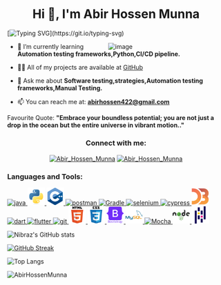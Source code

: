 <h1 align="center">Hi 👋, I'm Abir Hossen Munna</h1>

[![Typing SVG](https://readme-typing-svg.herokuapp.com?font=Fira+Code&size=18&pause=1000&color=2686B0&center=true&vCenter=true&width=450&lines=Software+Quality+%26+Automation+Engineer.)](https://git.io/typing-svg)

<img src="https://github.com/user-attachments/assets/4da58750-f4b7-4cf6-976c-235b21562088" alt="image" width="270" img align="right"/>

- 🌱 I’m currently learning **Automation testing frameworks,Python,CI/CD pipeline.**

- 👨‍💻 All of my projects are available at [GitHub](https://github.com/AbirHossenMunna?tab=repositories)

- 💬 Ask me about **Software testing,strategies,Automation testing frameworks,Manual Testing.**

- 📫 You can reach me at: **abirhossen422@gmail.com**

Favourite Quote: **"Embrace your boundless potential; you are not just a drop in the ocean but the entire universe in vibrant motion.."**
<h3 align="center">Connect with me:</h3>
<p align="center">
<a href="https://www.linkedin.com/in/md-abir-hossen-munna-832538161/" target="blank"><img align="center" src="https://raw.githubusercontent.com/rahuldkjain/github-profile-readme-generator/master/src/images/icons/Social/linked-in-alt.svg" alt="Abir_Hossen_Munna" height="30" width="40" /></a>
<a href="https://www.facebook.com/profile.php?id=100074190379986" target="blank"><img align="center" src="https://raw.githubusercontent.com/rahuldkjain/github-profile-readme-generator/master/src/images/icons/Social/facebook.svg" alt="Abir_Hossen_Munna" height="30" width="40" /></a>
</p>

<h3 align="left">Languages and Tools:</h3>
<p align="left">  <a href="https://www.java.com/en/" target="_blank" rel="noreferrer"> 
            <img src="https://cdn.jsdelivr.net/gh/devicons/devicon/icons/java/java-original-wordmark.svg" alt="java" width="40" height="40" />
           </a> <a href="https://www.python.org" target="_blank" rel="noreferrer"> <img src="https://raw.githubusercontent.com/devicons/devicon/master/icons/python/python-original.svg" alt="python" width="40" height="40"/> </a><a href="https://www.w3schools.com/cpp/" target="_blank" rel="noreferrer"> <img src="https://raw.githubusercontent.com/devicons/devicon/master/icons/cplusplus/cplusplus-original.svg" alt="cplusplus" width="40" height="40"/> </a> <a href="https://postman.com" target="_blank" rel="noreferrer"> <img src="https://www.vectorlogo.zone/logos/getpostman/getpostman-icon.svg" alt="postman" width="40" height="40"/> </a> <a href="https://gradle.org/" target="_blank" rel="noreferrer"> 
            <img src="https://cdn.jsdelivr.net/gh/devicons/devicon/icons/gradle/gradle-plain-wordmark.svg" alt="Gradle" width="50" height="50" />
           </a>  <a href="https://www.selenium.dev" target="_blank" rel="noreferrer"> <img src="https://raw.githubusercontent.com/detain/svg-logos/780f25886640cef088af994181646db2f6b1a3f8/svg/selenium-logo.svg" alt="selenium" width="40" height="40"/> </a> <a href="https://www.cypress.io" target="_blank" rel="noreferrer"> <img src="https://raw.githubusercontent.com/simple-icons/simple-icons/6e46ec1fc23b60c8fd0d2f2ff46db82e16dbd75f/icons/cypress.svg" alt="cypress" width="40" height="40"/> </a> <a href="https://d3js.org/" target="_blank" rel="noreferrer"> <img src="https://raw.githubusercontent.com/devicons/devicon/master/icons/d3js/d3js-original.svg" alt="d3js" width="40" height="40"/> </a> <a href="https://dart.dev" target="_blank" rel="noreferrer"> <img src="https://www.vectorlogo.zone/logos/dartlang/dartlang-icon.svg" alt="dart" width="40" height="40"/> </a> <a href="https://flutter.dev" target="_blank" rel="noreferrer"> <img src="https://www.vectorlogo.zone/logos/flutterio/flutterio-icon.svg" alt="flutter" width="40" height="40"/> </a> <a href="https://git-scm.com/" target="_blank" rel="noreferrer"> <img src="https://www.vectorlogo.zone/logos/git-scm/git-scm-icon.svg" alt="git" width="40" height="40"/> </a> <a href="https://www.w3.org/html/" target="_blank" rel="noreferrer"> <img src="https://raw.githubusercontent.com/devicons/devicon/master/icons/html5/html5-original-wordmark.svg" alt="html5" width="40" height="40"/> </a> <a href="https://www.w3schools.com/css/" target="_blank" rel="noreferrer"> <img src="https://raw.githubusercontent.com/devicons/devicon/master/icons/css3/css3-original-wordmark.svg" alt="css3" width="40" height="40"/><a href="https://getbootstrap.com" target="_blank" rel="noreferrer"> <img src="https://raw.githubusercontent.com/devicons/devicon/master/icons/bootstrap/bootstrap-plain-wordmark.svg" alt="bootstrap" width="40" height="40"/> </a>  <a href="https://www.mysql.com/" target="_blank" rel="noreferrer"> <img src="https://raw.githubusercontent.com/devicons/devicon/master/icons/mysql/mysql-original-wordmark.svg" alt="mysql" width="40" height="40"/> </a>
           <a href="https://mochajs.org/" target="_blank" rel="noreferrer"> 
            <img src="https://cdn.jsdelivr.net/gh/devicons/devicon/icons/mocha/mocha-plain.svg" alt="Mocha" width="42" height="42"/>
           </a>
           <a href="https://nodejs.org" target="_blank" rel="noreferrer"> <img src="https://raw.githubusercontent.com/devicons/devicon/master/icons/nodejs/nodejs-original-wordmark.svg" alt="nodejs" width="40" height="40"/> </a> <a href="https://pandas.pydata.org/" target="_blank" rel="noreferrer"> <img src="https://raw.githubusercontent.com/devicons/devicon/2ae2a900d2f041da66e950e4d48052658d850630/icons/pandas/pandas-original.svg" alt="pandas" width="40" height="40"/> </a> </p>

![Nibraz's GitHub stats](https://github-readme-stats.vercel.app/api?username=AbirHossenMunna&theme=algolia&show_icons=true)

[![GitHub Streak](http://github-readme-streak-stats.herokuapp.com?user=AbirHossenMunna&theme=highcontrast)](https://git.io/streak-stats)

![Top Langs](https://github-readme-stats.vercel.app/api/top-langs/?username=AbirHossenMunna&exclude_repo=github-readme-stats,AbirHossenMunna.github.io)

<p align="left"> <img src="https://komarev.com/ghpvc/?username=AbirHossenMunna&label=Profile%20views&color=0e75b6&style=flat" alt="AbirHossenMunna" /> </p>

